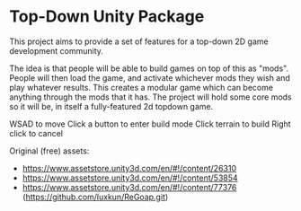 Top-Down Unity Package
===

This project aims to provide a set of features for a top-down 2D game development community.

The idea is that people will be able to build games on top of this as "mods".
People will then load the game, and activate whichever mods they wish and play whatever results.
This creates a modular game which can become anything through the mods that it has.
The project will hold some core mods so it will be, in itself a fully-featured 2d topdown game.


WSAD to move
Click a button to enter build mode
Click terrain to build
Right click to cancel


Original (free) assets:
 - https://www.assetstore.unity3d.com/en/#!/content/26310
 - https://www.assetstore.unity3d.com/en/#!/content/53854
 - https://www.assetstore.unity3d.com/en/#!/content/77376 (https://github.com/luxkun/ReGoap.git)
